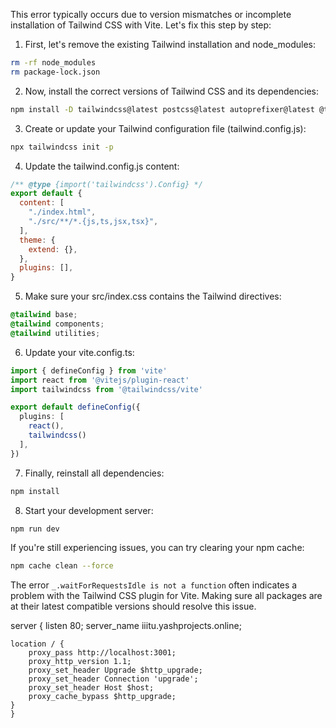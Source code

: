 This error typically occurs due to version mismatches or incomplete installation of Tailwind CSS with Vite. Let's fix this step by step:

1. First, let's remove the existing Tailwind installation and node_modules:

```bash
rm -rf node_modules
rm package-lock.json
```

2. Now, install the correct versions of Tailwind CSS and its dependencies:

```bash
npm install -D tailwindcss@latest postcss@latest autoprefixer@latest @tailwindcss/vite@latest
```

3. Create or update your Tailwind configuration file (tailwind.config.js):

```bash
npx tailwindcss init -p
```

4. Update the tailwind.config.js content:

```javascript
/** @type {import('tailwindcss').Config} */
export default {
  content: [
    "./index.html",
    "./src/**/*.{js,ts,jsx,tsx}",
  ],
  theme: {
    extend: {},
  },
  plugins: [],
}
```

5. Make sure your src/index.css contains the Tailwind directives:

```css
@tailwind base;
@tailwind components;
@tailwind utilities;
```

6. Update your vite.config.ts:

```typescript
import { defineConfig } from 'vite'
import react from '@vitejs/plugin-react'
import tailwindcss from '@tailwindcss/vite'

export default defineConfig({
  plugins: [
    react(),
    tailwindcss()
  ],
})
```

7. Finally, reinstall all dependencies:

```bash
npm install
```

8. Start your development server:

```bash
npm run dev
```

If you're still experiencing issues, you can try clearing your npm cache:

```bash
npm cache clean --force
```

The error `_.waitForRequestsIdle is not a function` often indicates a problem with the Tailwind CSS plugin for Vite. Making sure all packages are at their latest compatible versions should resolve this issue.

server {
    listen 80;
    server_name iiitu.yashprojects.online;

    location / {
        proxy_pass http://localhost:3001;
        proxy_http_version 1.1;
        proxy_set_header Upgrade $http_upgrade;
        proxy_set_header Connection 'upgrade';
        proxy_set_header Host $host;
        proxy_cache_bypass $http_upgrade;
    }
	}